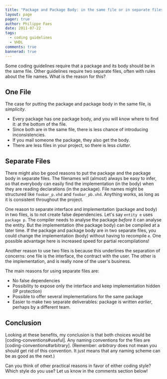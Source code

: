 ```yaml
---
title: "Package and Package Body: in the same file or in separate files?"
layout: page 
pager: true
author: Philippe Faes
date: 2011-07-22
tags: 
  - coding guidelines
  - VHDL
comments: true
bannerad: true
---
```



Some coding guidelines require that a package and its body should be in the same file. Other guidelines require two separate files, often with rules about the file names. What is the reason for this?

## One File

The case for putting the package and package body in the same file, is _simplicity_. 
* Every package has one package body, and you will know where to find it: at the bottom of the file. 
* Since both are in the same file, there is less chance of introducing inconsistencies. 
* If you mail someone the package, they also get the body. 
* There are less files in your project, so there is less _clutter_.

## Separate Files

There might also be good reasons to put the package and the package body in separate files. The filenames will (almost) always be easy to infer, so that everybody can easily find the implementation (in the body) when they are reading declarations (in the package).  File names might be structured like `foobar_p.vhd` and `foobar_pb.vhd`. Anything works, as long as it is consistent throughout the project.

One reason to separate interface and implementation (package and body) in two files, is to not create false dependencies. Let's say `entity e` uses `package p`. The compiler needs to analyse the package _before_ it can analyse the entity. But the implementation (the package body) can be compiled at a later time. If the package and package body are in two separate files, you could change the implementation (body) without having to recompile `e`. One possible advantage here is increased speed for partial recompilations!

Another reason to use two files is because this underlines the separation of concerns: one file is the interface, the contract with the user. The other is the implementation, and is really none of the user's business.

The main reasons for using separate files are:
* No false dependencies
* Possibility to expose only the interface and keep implementation hidden (IP protection)
* Possible to offer several implementations for the same package
* Easier to make two separate deliverables: package is written _earlier_, perhaps by a different team.

## Conclusion

Looking at these benefits, my conclusion is that both choices would be [coding-conventions#useful]. Any naming conventions for the files are [coding-conventions#arbitrary]. (Remember: _arbitrary_ does not mean you should get rid of this convention. It just means that any naming scheme can be as good as the next.)

Can you think of other practical reasons in favor of either coding style? Which style do you use? Let us know in the comments section below!
